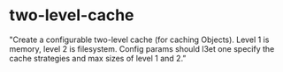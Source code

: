 # two-level-cache
"Create a configurable two-level cache (for caching Objects).  Level 1 is memory, level 2 is filesystem.  Config params should l3et one specify the cache strategies and max sizes of level 1 and 2.” 

